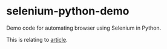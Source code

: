 # selenium-python-demo
Demo code for automating browser using Selenium in Python.

This is relating to <a href="https://www.etan.dev/articles/why-you-should-learn-python-selenium" target="_blank">article</a>.
